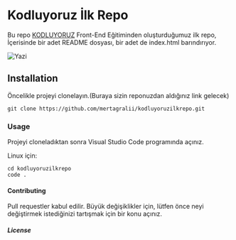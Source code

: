 # Kodluyoruz İlk Repo
Bu repo [KODLUYORUZ](https://www.kodluyoruz.org/) Front-End Eğitiminden oluşturduğumuz ilk repo, İçerisinde bir adet README dosyası, bir adet de index.html barındırıyor.

![Yazi](https://www.upload.ee/image/14462192/Screenshot_8.jpg)
## Installation
Öncelikle projeyi clonelayın.(Buraya sizin reponuzdan aldığınız link gelecek)
```
git clone https://github.com/mertagralii/kodluyoruzilkrepo.git
```
### Usage
Projeyi cloneladıktan sonra Visual Studio Code programında açınız.

Linux için:

```
cd kodluyoruzilkrepo
code .
```
#### Contributing
Pull requestler kabul edilir. Büyük değişiklikler için, lütfen önce neyi değiştirmek istediğinizi tartışmak için bir konu açınız.

##### License
